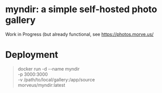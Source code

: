 # myndir: a simple self-hosted photo gallery

Work in Progress 
(but already functional, see https://photos.morve.us/

# Deployment 
> docker run -d --name myndir \
  -p 3000:3000 \
  -v /path/to/local/gallery:/app/source \
  morveus/myndir:latest
